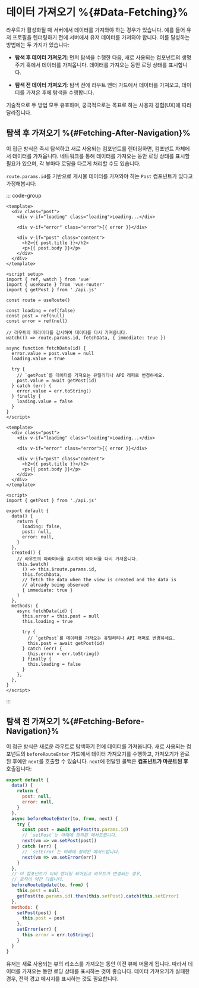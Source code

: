 # 데이터 가져오기 %{#Data-Fetching}%

라우트가 활성화될 때 서버에서 데이터를 가져와야 하는 경우가 있습니다. 예를 들어 유저 프로필을 렌더링하기 전에 서버에서 유저 데이터를 가져와야 합니다. 이를 달성하는 방법에는 두 가지가 있습니다:

- **탐색 후 데이터 가져오기**: 먼저 탐색을 수행한 다음, 새로 사용되는 컴포넌트의 생명주기 훅에서 데이터를 가져옵니다. 데이터를 가져오는 동안 로딩 상태를 표시합니다.

- **탐색 전 데이터 가져오기**: 탐색 전에 라우트 엔터 가드에서 데이터를 가져오고, 데이터를 가져온 후에 탐색을 수행합니다.

기술적으로 두 방법 모두 유효하며, 궁극적으로는 목표로 하는 사용자 경험(UX)에 따라 달라집니다.

## 탐색 후 가져오기 %{#Fetching-After-Navigation}%

이 접근 방식은 즉시 탐색하고 새로 사용되는 컴포넌트를 렌더링하면, 컴포넌트 자체에서 데이터를 가져옵니다. 네트워크를 통해 데이터를 가져오는 동안 로딩 상태를 표시할 필요가 있으며, 각 뷰마다 로딩을 다르게 처리할 수도 있습니다.

`route.params.id`를 기반으로 게시물 데이터를 가져와야 하는 `Post` 컴포넌트가 있다고 가정해봅시다:

::: code-group

```vue [Composition API]
<template>
  <div class="post">
    <div v-if="loading" class="loading">Loading...</div>

    <div v-if="error" class="error">{{ error }}</div>

    <div v-if="post" class="content">
      <h2>{{ post.title }}</h2>
      <p>{{ post.body }}</p>
    </div>
  </div>
</template>

<script setup>
import { ref, watch } from 'vue'
import { useRoute } from 'vue-router'
import { getPost } from './api.js'

const route = useRoute()

const loading = ref(false)
const post = ref(null)
const error = ref(null)

// 라우트의 파라미터를 감시하여 데이터를 다시 가져옵니다.
watch(() => route.params.id, fetchData, { immediate: true })

async function fetchData(id) {
  error.value = post.value = null
  loading.value = true
  
  try {
    // `getPost`를 데이터를 가져오는 유틸리티나 API 래퍼로 변경하세요.
    post.value = await getPost(id)  
  } catch (err) {
    error.value = err.toString()
  } finally {
    loading.value = false
  }
}
</script>
```

```vue [Options API]
<template>
  <div class="post">
    <div v-if="loading" class="loading">Loading...</div>

    <div v-if="error" class="error">{{ error }}</div>

    <div v-if="post" class="content">
      <h2>{{ post.title }}</h2>
      <p>{{ post.body }}</p>
    </div>
  </div>
</template>

<script>
import { getPost } from './api.js'

export default {
  data() {
    return {
      loading: false,
      post: null,
      error: null,
    }
  },
  created() {
    // 라우트의 파라미터를 감시하여 데이터를 다시 가져옵니다.
    this.$watch(
      () => this.$route.params.id,
      this.fetchData,
      // fetch the data when the view is created and the data is
      // already being observed
      { immediate: true }
    )
  },
  methods: {
    async fetchData(id) {
      this.error = this.post = null
      this.loading = true

      try {
        // `getPost`를 데이터를 가져오는 유틸리티나 API 래퍼로 변경하세요.
        this.post = await getPost(id)
      } catch (err) {
        this.error = err.toString()
      } finally {
        this.loading = false
      }
    },
  },
}
</script>
```

:::

## 탐색 전 가져오기 %{#Fetching-Before-Navigation}%

이 접근 방식은 새로운 라우트로 탐색하기 전에 데이터를 가져옵니다. 새로 사용되는 컴포넌트의 `beforeRouteEnter` 가드에서 데이터 가져오기를 수행하고, 가져오기가 완료된 후에만 `next`를 호출할 수 있습니다. `next`에 전달된 콜백은 **컴포넌트가 마운트된 후** 호출됩니다:

```js
export default {
  data() {
    return {
      post: null,
      error: null,
    }
  },
  async beforeRouteEnter(to, from, next) {
    try {
      const post = await getPost(to.params.id)
      // `setPost`는 아래에 정의된 메서드입니다.
      next(vm => vm.setPost(post))
    } catch (err) {
      // `setError`는 아래에 정의된 메서드입니다.
      next(vm => vm.setError(err))
    }
  },
  // 이 컴포넌트가 이미 렌더링 되어있고 라우트가 변경되는 경우,
  // 로직이 약간 다릅니다.
  beforeRouteUpdate(to, from) {
    this.post = null
    getPost(to.params.id).then(this.setPost).catch(this.setError)
  },
  methods: {
    setPost(post) {
      this.post = post
    },
    setError(err) {
      this.error = err.toString()
    }
  }
}
```

유저는 새로 사용되는 뷰의 리소스를 가져오는 동안 이전 뷰에 머물게 됩니다. 따라서 데이터를 가져오는 동안 로딩 상태를 표시하는 것이 좋습니다. 데이터 가져오기가 실패한 경우, 전역 경고 메시지를 표시하는 것도 필요합니다.

<!-- ### Using Composition API -->

<!-- TODO: -->
